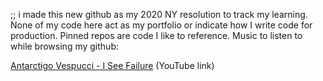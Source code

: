 <!-- ### on vacation for a few months 🏝 -->

;; i made this new github as my 2020 NY resolution to track my learning. None of my code here act as my portfolio or indicate how I write code for production. Pinned repos are code I like to reference. Music to listen to while browsing my github:

<!-- 🎸 [Survivor's Guilt - Feed me to the Forest](https://www.youtube.com/watch?v=we2obMWz6yA)  (YouTube link) -->

[Antarctigo Vespucci - I See Failure](https://youtu.be/8nMIe3JSsT0) (YouTube link)

<!--
**bradp1tt/bradp1tt** is a ✨ _special_ ✨ repository because its `README.md` (this file) appears on your GitHub profile.

Here are some ideas to get you started:

- 🔭 I’m currently working on ...
- 🌱 I’m currently learning ...
- 👯 I’m looking to collaborate on ...
- 🤔 I’m looking for help with ...
- 💬 Ask me about ...
- 📫 How to reach me: ...
- 😄 Pronouns: ...
- ⚡ Fun fact: ...
-->
